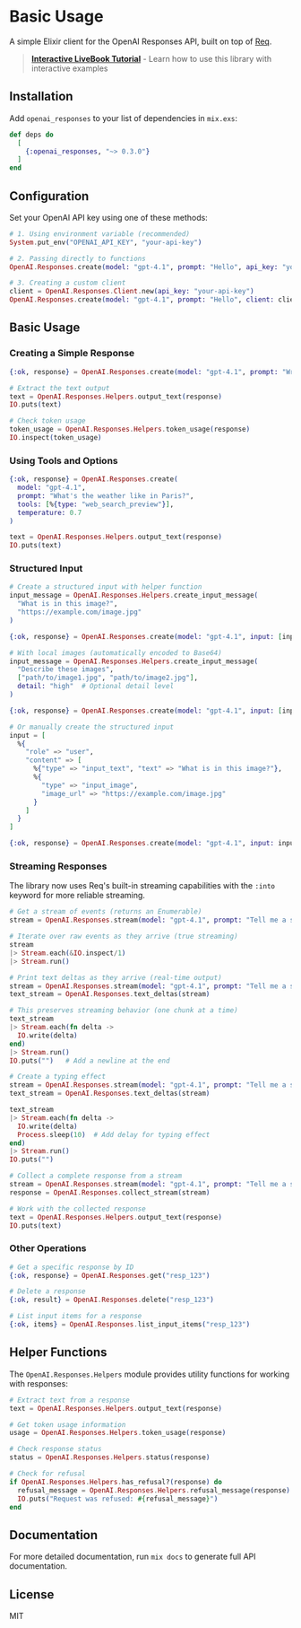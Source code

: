 # Basic Usage

A simple Elixir client for the OpenAI Responses API, built on top of
[Req](https://github.com/wojtekmach/req).

> **[Interactive LiveBook Tutorial](notebooks/tutorial.livemd)** - Learn how to use this library with interactive examples

## Installation

Add `openai_responses` to your list of dependencies in `mix.exs`:

```elixir
def deps do
  [
    {:openai_responses, "~> 0.3.0"}
  ]
end
```

## Configuration

Set your OpenAI API key using one of these methods:

```elixir
# 1. Using environment variable (recommended)
System.put_env("OPENAI_API_KEY", "your-api-key")

# 2. Passing directly to functions
OpenAI.Responses.create(model: "gpt-4.1", prompt: "Hello", api_key: "your-api-key")

# 3. Creating a custom client
client = OpenAI.Responses.Client.new(api_key: "your-api-key")
OpenAI.Responses.create(model: "gpt-4.1", prompt: "Hello", client: client)
```

## Basic Usage

### Creating a Simple Response

```elixir
{:ok, response} = OpenAI.Responses.create(model: "gpt-4.1", prompt: "Write a haiku about programming")

# Extract the text output
text = OpenAI.Responses.Helpers.output_text(response)
IO.puts(text)

# Check token usage
token_usage = OpenAI.Responses.Helpers.token_usage(response)
IO.inspect(token_usage)
```

### Using Tools and Options

```elixir
{:ok, response} = OpenAI.Responses.create(
  model: "gpt-4.1",
  prompt: "What's the weather like in Paris?",
  tools: [%{type: "web_search_preview"}],
  temperature: 0.7
)

text = OpenAI.Responses.Helpers.output_text(response)
IO.puts(text)
```

### Structured Input

```elixir
# Create a structured input with helper function
input_message = OpenAI.Responses.Helpers.create_input_message(
  "What is in this image?",
  "https://example.com/image.jpg"
)

{:ok, response} = OpenAI.Responses.create(model: "gpt-4.1", input: [input_message])

# With local images (automatically encoded to Base64)
input_message = OpenAI.Responses.Helpers.create_input_message(
  "Describe these images",
  ["path/to/image1.jpg", "path/to/image2.jpg"],
  detail: "high"  # Optional detail level
)

{:ok, response} = OpenAI.Responses.create(model: "gpt-4.1", input: [input_message])

# Or manually create the structured input
input = [
  %{
    "role" => "user",
    "content" => [
      %{"type" => "input_text", "text" => "What is in this image?"},
      %{
        "type" => "input_image",
        "image_url" => "https://example.com/image.jpg"
      }
    ]
  }
]

{:ok, response} = OpenAI.Responses.create(model: "gpt-4.1", input: input)
```

### Streaming Responses

The library now uses Req's built-in streaming capabilities with the `:into`
keyword for more reliable streaming.

```elixir
# Get a stream of events (returns an Enumerable)
stream = OpenAI.Responses.stream(model: "gpt-4.1", prompt: "Tell me a story")

# Iterate over raw events as they arrive (true streaming)
stream
|> Stream.each(&IO.inspect/1)
|> Stream.run()

# Print text deltas as they arrive (real-time output)
stream = OpenAI.Responses.stream(model: "gpt-4.1", prompt: "Tell me a story")
text_stream = OpenAI.Responses.text_deltas(stream)

# This preserves streaming behavior (one chunk at a time)
text_stream
|> Stream.each(fn delta ->
  IO.write(delta)
end)
|> Stream.run()
IO.puts("")   # Add a newline at the end

# Create a typing effect
stream = OpenAI.Responses.stream(model: "gpt-4.1", prompt: "Tell me a story")
text_stream = OpenAI.Responses.text_deltas(stream)

text_stream
|> Stream.each(fn delta ->
  IO.write(delta)
  Process.sleep(10)  # Add delay for typing effect
end)
|> Stream.run()
IO.puts("")

# Collect a complete response from a stream
stream = OpenAI.Responses.stream(model: "gpt-4.1", prompt: "Tell me a story")
response = OpenAI.Responses.collect_stream(stream)

# Work with the collected response
text = OpenAI.Responses.Helpers.output_text(response)
IO.puts(text)
```

### Other Operations

```elixir
# Get a specific response by ID
{:ok, response} = OpenAI.Responses.get("resp_123")

# Delete a response
{:ok, result} = OpenAI.Responses.delete("resp_123")

# List input items for a response
{:ok, items} = OpenAI.Responses.list_input_items("resp_123")
```

## Helper Functions

The `OpenAI.Responses.Helpers` module provides utility functions for working
with responses:

```elixir
# Extract text from a response
text = OpenAI.Responses.Helpers.output_text(response)

# Get token usage information
usage = OpenAI.Responses.Helpers.token_usage(response)

# Check response status
status = OpenAI.Responses.Helpers.status(response)

# Check for refusal
if OpenAI.Responses.Helpers.has_refusal?(response) do
  refusal_message = OpenAI.Responses.Helpers.refusal_message(response)
  IO.puts("Request was refused: #{refusal_message}")
end
```

## Documentation

For more detailed documentation, run `mix docs` to generate full API
documentation.

## License

MIT
